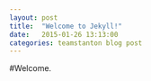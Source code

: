 ```yaml
---
layout: post
title:  "Welcome to Jekyll!"
date:   2015-01-26 13:13:00
categories: teamstanton blog post
---
```


#Welcome.
